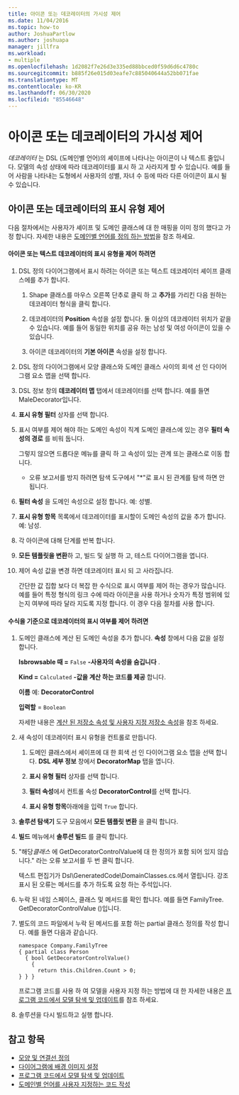 ```yaml
---
title: 아이콘 또는 데코레이터의 가시성 제어
ms.date: 11/04/2016
ms.topic: how-to
author: JoshuaPartlow
ms.author: joshuapa
manager: jillfra
ms.workload:
- multiple
ms.openlocfilehash: 1d2082f7e26d3e335ed88bbced0f59d6d6c4780c
ms.sourcegitcommit: b885f26e015d03eafe7c885040644a52bb071fae
ms.translationtype: MT
ms.contentlocale: ko-KR
ms.lasthandoff: 06/30/2020
ms.locfileid: "85546648"
---
```

# <a name="controlling-the-visibility-of-an-icon-or-decorator"></a>아이콘 또는 데코레이터의 가시성 제어
*데코레이터* 는 DSL (도메인별 언어)의 셰이프에 나타나는 아이콘이 나 텍스트 줄입니다. 모델의 속성 상태에 따라 데코레이터를 표시 하 고 사라지게 할 수 있습니다. 예를 들어 사람을 나타내는 도형에서 사용자의 성별, 자녀 수 등에 따라 다른 아이콘이 표시 될 수 있습니다.

## <a name="controlling-the-visibility-of-an-icon-or-decorator"></a>아이콘 또는 데코레이터의 표시 유형 제어
 다음 절차에서는 사용자가 셰이프 및 도메인 클래스에 대 한 매핑을 이미 정의 했다고 가정 합니다. 자세한 내용은 [도메인별 언어를 정의 하는 방법](../modeling/how-to-define-a-domain-specific-language.md)을 참조 하세요.

#### <a name="to-control-the-visibility-of-an-icon-or-text-decorator"></a>아이콘 또는 텍스트 데코레이터의 표시 유형을 제어 하려면

1. DSL 정의 다이어그램에서 표시 하려는 아이콘 또는 텍스트 데코레이터 셰이프 클래스에를 추가 합니다.

   1. Shape 클래스를 마우스 오른쪽 단추로 클릭 하 고 **추가**를 가리킨 다음 원하는 데코레이터 형식을 클릭 합니다.

   2. 데코레이터의 **Position** 속성을 설정 합니다. 둘 이상의 데코레이터 위치가 같을 수 있습니다. 예를 들어 동일한 위치를 공유 하는 남성 및 여성 아이콘이 있을 수 있습니다.

   3. 아이콘 데코레이터의 **기본 아이콘** 속성을 설정 합니다.

2. DSL 정의 다이어그램에서 모양 클래스와 도메인 클래스 사이의 회색 선 인 다이어그램 요소 맵을 선택 합니다.

3. DSL 정보 창의 **데코레이터 맵** 탭에서 데코레이터를 선택 합니다. 예를 들면 MaleDecorator입니다.

4. **표시 유형 필터** 상자를 선택 합니다.

5. 표시 여부를 제어 해야 하는 도메인 속성이 직계 도메인 클래스에 있는 경우 **필터 속성의 경로** 를 비워 둡니다.

    그렇지 않으면 드롭다운 메뉴를 클릭 하 고 속성이 있는 관계 또는 클래스로 이동 합니다.

   - 오류 보고서를 방지 하려면 탐색 도구에서 "*"로 표시 된 관계를 탐색 하면 안 됩니다.

6. **필터 속성** 을 도메인 속성으로 설정 합니다. 예: 성별.

7. **표시 유형 항목** 목록에서 데코레이터를 표시할이 도메인 속성의 값을 추가 합니다. 예: 남성.

8. 각 아이콘에 대해 단계를 반복 합니다.

9. **모든 템플릿을 변환**하 고, 빌드 및 실행 하 고, 테스트 다이어그램을 엽니다.

10. 제어 속성 값을 변경 하면 데코레이터 표시 되 고 사라집니다.

    간단한 값 집합 보다 더 복잡 한 수식으로 표시 여부를 제어 하는 경우가 많습니다. 예를 들어 특정 형식의 링크 수에 따라 아이콘을 사용 하거나 숫자가 특정 범위에 있는지 여부에 따라 달라 지도록 지정 합니다. 이 경우 다음 절차를 사용 합니다.

#### <a name="to-control-the-visibility-of-a-decorator-based-on-a-formula"></a>수식을 기준으로 데코레이터의 표시 여부를 제어 하려면

1. 도메인 클래스에 계산 된 도메인 속성을 추가 합니다. **속성** 창에서 다음 값을 설정 합니다.

     **Isbrowsable 때 =** `False` **-사용자의 속성을 숨깁니다** .    

     **Kind =** `Calculated` **-값을 계산 하는 코드를 제공** 합니다.    

     **이름** 예: **DecoratorControl**

     **입력할** = `Boolean`

     자세한 내용은 [계산 된 저장소 속성 및 사용자 지정 저장소 속성](../modeling/calculated-and-custom-storage-properties.md)을 참조 하세요.

2. 새 속성이 데코레이터 표시 유형을 컨트롤로 만듭니다.

    1. 도메인 클래스에서 셰이프에 대 한 회색 선 인 다이어그램 요소 맵을 선택 합니다. **DSL 세부 정보** 창에서 **DecoratorMap** 탭을 엽니다.

    2. **표시 유형 필터** 상자를 선택 합니다.

    3. **필터 속성**에서 컨트롤 속성 **DecoratorControl**를 선택 합니다.

    4. **표시 유형 항목**아래에을 입력 `True` 합니다.

3. **솔루션 탐색기** 도구 모음에서 **모든 템플릿 변환** 을 클릭 합니다.

4. **빌드** 메뉴에서 **솔루션 빌드** 를 클릭 합니다.

5. "해당*클래스* 에 GetDecoratorControlValue에 대 한 정의가 포함 되어 있지 않습니다." 라는 오류 보고서를 두 번 클릭 합니다.

     텍스트 편집기가 Dsl\GeneratedCode\DomainClasses.cs.에서 열립니다. 강조 표시 된 오류는 메서드를 추가 하도록 요청 하는 주석입니다.

6. 누락 된 네임 스페이스, 클래스 및 메서드를 확인 합니다.  예를 들면 FamilyTree. GetDecoratorControlValue ()입니다.

7. 별도의 코드 파일에서 누락 된 메서드를 포함 하는 partial 클래스 정의를 작성 합니다. 예를 들면 다음과 같습니다.

    ```
    namespace Company.FamilyTree
    { partial class Person
      { bool GetDecoratorControlValue()
        {
          return this.Children.Count > 0;
    } } }
    ```

     프로그램 코드를 사용 하 여 모델을 사용자 지정 하는 방법에 대 한 자세한 내용은 [프로그램 코드에서 모델 탐색 및 업데이트](../modeling/navigating-and-updating-a-model-in-program-code.md)를 참조 하세요.

8. 솔루션을 다시 빌드하고 실행 합니다.

## <a name="see-also"></a>참고 항목

- [모양 및 연결선 정의](../modeling/defining-shapes-and-connectors.md)
- [다이어그램에 배경 이미지 설정](../modeling/setting-a-background-image-on-a-diagram.md)
- [프로그램 코드에서 모델 탐색 및 업데이트](../modeling/navigating-and-updating-a-model-in-program-code.md)
- [도메인별 언어를 사용자 지정하는 코드 작성](../modeling/writing-code-to-customise-a-domain-specific-language.md)